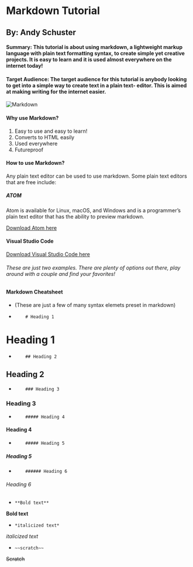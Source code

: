 # Markdown Tutorial 
## By: Andy Schuster

#### Summary: This tutorial is about using markdown, a lightweight markup language with plain text formatting syntax, to create simple yet creative projects. It is easy to learn and it is used almost everywhere on the internet today!

#### Target Audience: The target audience for this tutorial is anybody looking to get into a simple way to create text in a plain text- editor. This is aimed at making writing for the internet easier. 

![Markdown](https://upload.wikimedia.org/wikipedia/commons/4/48/Markdown-mark.svg)

#### Why use Markdown?
1. Easy to use and easy to learn!
2. Converts to HTML easily
3. Used everywhere
4. Futureproof

#### How to use Markdown?
Any plain text editor can be used to use markdown. 
Some plain text editors that are free include: 
##### __ATOM__
Atom is available for Linux, macOS, and Windows and is a programmer’s plain text editor that has the ability to preview markdown.

  [Download Atom here](https://flight-manual.atom.io/getting-started/sections/installing-atom/)

#### __Visual Studio Code__

  [Download Visual Studio Code here](https://code.visualstudio.com/)

###### These are just two examples. There are plenty of options out there, play around with a couple and find your favorites!

#### Markdown Cheatsheet 
- (These are just a few of many syntax elemets preset in markdown)
+         # Heading 1
# Heading 1
+         ## Heading 2
## Heading 2
+         ### Heading 3
### Heading 3
+         ##### Heading 4
#### Heading 4
+         ##### Heading 5
##### Heading 5
+         ###### Heading 6
###### Heading 6

+     **Bold text**

**Bold text**

+     *italicized text*

*italicized text*
 
+     ~~scratch~~

~~Scratch~~


